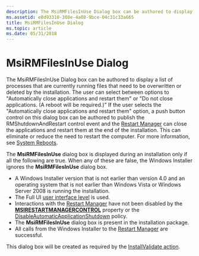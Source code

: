 ```yaml
---
description: The MsiRMFilesInUse Dialog box can be authored to display a list of processes that are currently running files that need to be overwritten or deleted by the installation.
ms.assetid: e8d93310-388e-4a08-9bce-04c31c33a665
title: MsiRMFilesInUse Dialog
ms.topic: article
ms.date: 05/31/2018
---
```


# MsiRMFilesInUse Dialog

The MsiRMFilesInUse Dialog box can be authored to display a list of processes that are currently running files that need to be overwritten or deleted by the installation. The user can select between options to "Automatically close applications and restart them" or "Do not close applications. (A reboot will be required.)" If the user selects the "Automatically close applications and restart them" option, a push button control on this dialog box can be authored to publish the RMShutdownAndRestart control event and the [Restart Manager](../rstmgr/restart-manager-portal.md) can close the applications and restart them at the end of the installation. This can eliminate or reduce the need to restart the computer. For more information, see [System Reboots](system-reboots.md).

The **MsiRMFilesInUse** dialog box is displayed during an installation only if all the following are true. When any of these are false, the Windows Installer ignores the **MsiRMFilesInUse** dialog box.

-   A Windows Installer version that is not earlier than version 4.0 and an operating system that is not earlier than Windows Vista or Windows Server 2008 is running the installation.
-   The Full UI [user interface level](user-interface-levels.md) is used.
-   Interactions with the [Restart Manager](../rstmgr/restart-manager-portal.md) have not been disabled by the [**MSIRESTARTMANAGERCONTROL**](msirestartmanagercontrol.md) property or the [DisableAutomaticApplicationShutdown](disableautomaticapplicationshutdown.md) policy.
-   The **MsiRMFilesInUse** dialog box is present in the installation package.
-   All calls from the Windows Installer to the [Restart Manager](../rstmgr/restart-manager-portal.md) are successful.

This dialog box will be created as required by the [InstallValidate action](installvalidate-action.md).

 

 
